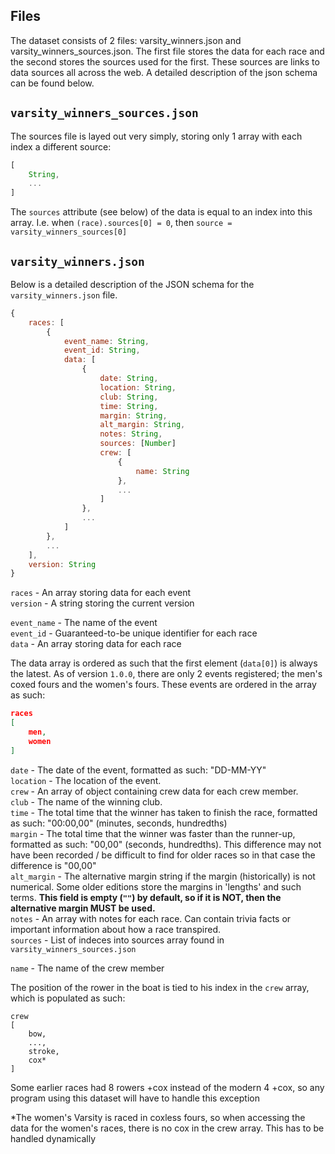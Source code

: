 ## Files

The dataset consists of 2 files: varsity_winners.json and varsity_winners_sources.json. The first file stores the data for each race and the second stores the sources used for the first. These sources are links to data sources all across the web. A detailed description of the json schema can be found below.

## `varsity_winners_sources.json`

The sources file is layed out very simply, storing only 1 array with each index a different source:

```javascript
[
    String,
    ...
]
```

The `sources` attribute (see below) of the data is equal to an index into this array. I.e. when `(race).sources[0] = 0`, then `source = varsity_winners_sources[0]`

## `varsity_winners.json`

Below is a detailed description of the JSON schema for the `varsity_winners.json` file.

```javascript
{
    races: [
        {
            event_name: String,
            event_id: String,
            data: [
                {
                    date: String,
                    location: String,
                    club: String,
                    time: String,
                    margin: String,
                    alt_margin: String,
                    notes: String,
                    sources: [Number]
                    crew: [
                        {
                            name: String
                        },
                        ...
                    ]
                },
                ...
            ]
        },
        ...
    ],
    version: String
}
```


`races` - An array storing data for each event
<br>
`version` - A string storing the current version

`event_name` - The name of the event
<br>
`event_id` - Guaranteed-to-be unique identifier for each race
<br>
`data` - An array storing data for each race

The data array is ordered as such that the first element (`data[0]`) is always the latest. As of version `1.0.0`, there are only 2 events registered; the men's coxed fours and the women's fours. These events are ordered in the array as such:

```json
races
[
    men,
    women
]
```

`date` - The date of the event, formatted as such: "DD-MM-YY"
<br>
`location` - The location of the event. 
<br>
`crew` - An array of object containing crew data for each crew member.
<br>
`club` - The name of the winning club.
<br>
`time` - The total time that the winner has taken to finish the race, formatted as such: "00:00,00" (minutes, seconds, hundredths)
<br>
`margin` - The total time that the winner was faster than the runner-up, formatted as such: "00,00" (seconds, hundredths).
This difference may not have been recorded / be difficult to find for older races so in that case the difference is "00,00"
<br>
`alt_margin` - The alternative margin string if the margin (historically) is not numerical. Some older editions store the margins in 'lengths' and such terms. <b>This field is empty (`""`) by default, so if it is NOT, then the alternative margin MUST be used.</b>
<br>
`notes` - An array with notes for each race. Can contain trivia facts or important information about how a race transpired.
<br>
`sources` - List of indeces into sources array found in `varsity_winners_sources.json`

`name` - The name of the crew member

The position of the rower in the boat is tied to his index in the `crew` array, which is populated as such:
<br>
```
crew
[
    bow,
    ...,
    stroke,
    cox*
]
```

Some earlier races had 8 rowers +cox instead of the modern 4 +cox, so any program using this dataset will have to handle this exception

*The women's Varsity is raced in coxless fours, so when accessing the data for the women's races, there is no cox in the crew array. This has to be handled dynamically